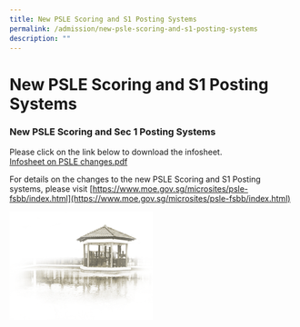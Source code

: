 ```yaml
---
title: New PSLE Scoring and S1 Posting Systems
permalink: /admission/new-psle-scoring-and-s1-posting-systems
description: ""
---
```

# **New PSLE Scoring and S1 Posting Systems**

### **New PSLE Scoring and Sec 1 Posting Systems**

Please click on the link below to download the infosheet.  
[Infosheet on PSLE changes.pdf](/files/Infosheet%20on%20PSLE%20changes.pdf)
  
For details on the changes to the new PSLE Scoring and S1 Posting systems, please visit [https://www.moe.gov.sg/microsites/psle-fsbb/index.html](https://www.moe.gov.sg/microsites/psle-fsbb/index.html)

<img src="/images/pavilion.png" 
     style="width:50%">